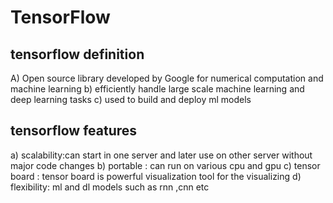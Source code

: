 # TensorFlow 
## tensorflow definition 
A) Open source library developed by Google for numerical computation and machine learning
b) efficiently handle large scale machine learning and deep learning tasks
c) used to build and deploy ml models
## tensorflow features
a) scalability:can start in one server and later use on other server without major code changes
b) portable : can run on various cpu and gpu 
c) tensor board : tensor board is powerful visualization tool for the visualizing 
d) flexibility: ml and dl models such as rnn ,cnn etc

